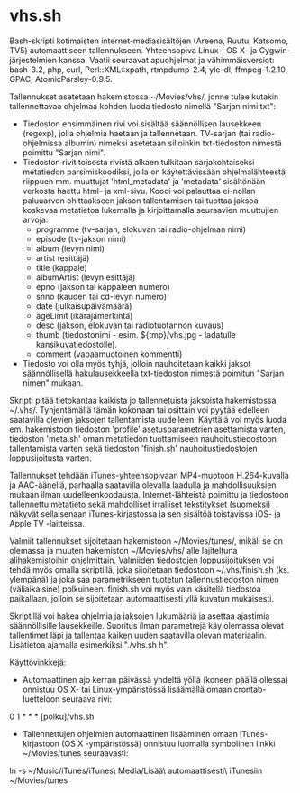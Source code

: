 vhs.sh
======

Bash-skripti kotimaisten internet-mediasisältöjen (Areena, Ruutu, Katsomo, TV5) automaattiseen tallennukseen. Yhteensopiva Linux-, OS X- ja Cygwin-järjestelmien kanssa. Vaatii seuraavat apuohjelmat ja vähimmäisversiot: bash-3.2, php, curl, Perl::XML::xpath, rtmpdump-2.4, yle-dl, ffmpeg-1.2.10, GPAC, AtomicParsley-0.9.5.

Tallennukset asetetaan hakemistossa ~/Movies/vhs/, jonne tulee kutakin tallennettavaa ohjelmaa kohden luoda tiedosto nimellä "Sarjan nimi.txt":
- Tiedoston ensimmäinen rivi voi sisältää säännöllisen lausekkeen (regexp), jolla ohjelmia haetaan ja tallennetaan. TV-sarjan (tai radio-ohjelmissa albumin) nimeksi asetetaan silloinkin txt-tiedoston nimestä poimittu "Sarjan nimi".
- Tiedoston rivit toisesta rivistä alkaen tulkitaan sarjakohtaiseksi metatiedon parsimiskoodiksi, jolla on käytettävissään ohjelmalähteestä riippuen mm. muuttujat 'html_metadata' ja 'metadata' sisältönään verkosta haettu html- ja xml-sivu. Koodi voi palauttaa ei-nollan paluuarvon ohittaakseen jakson tallentamisen tai tuottaa jaksoa koskevaa metatietoa lukemalla ja kirjoittamalla seuraavien muuttujien arvoja:
  - programme (tv-sarjan, elokuvan tai radio-ohjelman nimi)
  - episode (tv-jakson nimi)
  - album (levyn nimi)
  - artist (esittäjä)
  - title (kappale)
  - albumArtist (levyn esittäjä)
  - epno (jakson tai kappaleen numero)
  - snno (kauden tai cd-levyn numero)
  - date (julkaisupäivämäärä)
  - ageLimit (ikärajamerkintä)
  - desc (jakson, elokuvan tai radiotuotannon kuvaus)
  - thumb (tiedostonimi - esim. ${tmp}/vhs.jpg - ladatulle kansikuvatiedostolle).
  - comment (vapaamuotoinen kommentti)
- Tiedosto voi olla myös tyhjä, jolloin nauhoitetaan kaikki jaksot säännöllisellä hakulausekkeella txt-tiedoston nimestä poimitun "Sarjan nimen" mukaan.

Skripti pitää tietokantaa kaikista jo tallennetuista jaksoista hakemistossa ~/.vhs/. Tyhjentämällä tämän kokonaan tai osittain voi pyytää edelleen saatavilla olevien jaksojen tallentamista uudelleen. Käyttäjä voi myös luoda em. hakemistoon tiedoston 'profile' asetusparametrien asettamista varten, tiedoston 'meta.sh' oman metatiedon tuottamiseen nauhoitustiedostoon tallentamista varten sekä tiedoston 'finish.sh' nauhoitustiedostojen loppusijoitusta varten.

Tallennukset tehdään iTunes-yhteensopivaan MP4-muotoon H.264-kuvalla ja AAC-äänellä, parhaalla saatavilla olevalla laadulla ja mahdollisuuksien mukaan ilman uudelleenkoodausta. Internet-lähteistä poimittu ja tiedostoon tallennettu metatieto sekä mahdolliset irralliset tekstitykset (suomeksi) näkyvät sellaisenaan iTunes-kirjastossa ja sen sisältöä toistavissa iOS- ja Apple TV -laitteissa.

Valmiit tallennukset sijoitetaan hakemistoon ~/Movies/tunes/, mikäli se on olemassa ja muuten hakemiston ~/Movies/vhs/ alle lajiteltuna alihakemistoihin ohjelmittain. Valmiiden tiedostojen loppusijoituksen voi tehdä myös omalla skriptillä, joka sijoitetaan tiedostoon ~/.vhs/finish.sh (ks. ylempänä) ja joka saa parametrikseen tuotetun tallennustiedoston nimen (väliaikaisine) polkuineen. finish.sh voi myös vain käsitellä tiedostoa paikallaan, jolloin se sijoitetaan automaattisesti yllä kuvatun mukaisesti.

Skriptillä voi hakea ohjelmia ja jaksojen lukumääriä ja asettaa ajastimia säännöllisille lausekkeille. Suoritus ilman parametrejä käy olemassa olevat tallentimet läpi ja tallentaa kaiken uuden saatavilla olevan materiaalin. Lisätietoa ajamalla esimerkiksi "./vhs.sh h".

Käyttövinkkejä:
- Automaattinen ajo kerran päivässä yhdeltä yöllä (koneen päällä ollessa) onnistuu OS X- tai Linux-ympäristössä lisäämällä omaan crontab-luetteloon seuraava rivi:

0 1 * * * [polku]/vhs.sh
- Tallennettujen ohjelmien automaattinen lisääminen omaan iTunes-kirjastoon (OS X -ympäristössä) onnistuu luomalla symbolinen linkki ~/Movies/tunes seuraavasti:

ln -s ~/Music/iTunes/iTunes\ Media/Lisää\ automaattisesti\ iTunesiin ~/Movies/tunes
